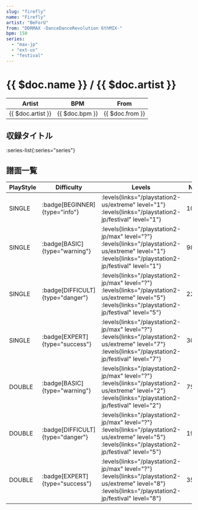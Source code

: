 ```yaml
---
slug: "firefly"
name: "Firefly"
artist: "BeForU"
from: "DDRMAX -DanceDanceRevolution 6thMIX-"
bpm: 150
series:
  - "max-jp"
  - "ext-us"
  - "festival"
---
```


# {{ $doc.name }} / {{ $doc.artist }}

|Artist|BPM|From|
|------|---|----|
|{{ $doc.artist }}|{{ $doc.bpm }}|{{ $doc.from }}|

## 収録タイトル

:series-list{:series="series"}

## 譜面一覧

|PlayStyle|Difficulty|Levels|Notes|Movie|
|---------|----------|------|-----|-----|
|SINGLE| :badge[BEGINNER]{type="info"}| :levels{links="/playstation2-us/extreme" level="1"} :levels{links="/playstation2-jp/festival" level="1"}|102/0||
|SINGLE| :badge[BASIC]{type="warning"}| :levels{links="/playstation2-jp/max" level="?"}  :levels{links="/playstation2-us/extreme" level="1"} :levels{links="/playstation2-jp/festival" level="1"}|98/9||
|SINGLE| :badge[DIFFICULT]{type="danger"}| :levels{links="/playstation2-jp/max" level="?"}  :levels{links="/playstation2-us/extreme" level="5"} :levels{links="/playstation2-jp/festival" level="5"}|227/43||
|SINGLE| :badge[EXPERT]{type="success"}| :levels{links="/playstation2-jp/max" level="?"}  :levels{links="/playstation2-us/extreme" level="7"} :levels{links="/playstation2-jp/festival" level="7"}|301/38||
|DOUBLE| :badge[BASIC]{type="warning"}| :levels{links="/playstation2-jp/max" level="?"}  :levels{links="/playstation2-us/extreme" level="2"} :levels{links="/playstation2-jp/festival" level="2"}|75/12||
|DOUBLE| :badge[DIFFICULT]{type="danger"}| :levels{links="/playstation2-jp/max" level="?"}  :levels{links="/playstation2-us/extreme" level="5"} :levels{links="/playstation2-jp/festival" level="5"}|197/33||
|DOUBLE| :badge[EXPERT]{type="success"}| :levels{links="/playstation2-jp/max" level="?"}  :levels{links="/playstation2-us/extreme" level="8"} :levels{links="/playstation2-jp/festival" level="8"}|359/25||
